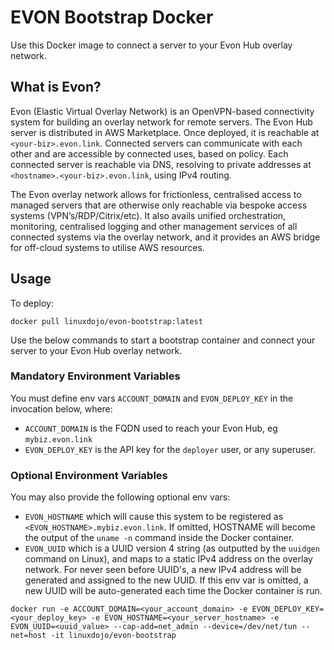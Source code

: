 # EVON Bootstrap Docker

Use this Docker image to connect a server to your Evon Hub overlay network.

## What is Evon?

Evon (Elastic Virtual Overlay Network) is an OpenVPN-based connectivity system for building an overlay network for remote servers. The Evon Hub server is distributed in AWS Marketplace. Once deployed, it is reachable at `<your-biz>.evon.link`. Connected servers can communicate with each other and are accessible by connected uses, based on policy. Each connected server is reachable via DNS, resolving to private addresses at `<hostname>.<your-biz>.evon.link`, using IPv4 routing.

The Evon overlay network allows for frictionless, centralised access to managed servers that are otherwise only reachable via bespoke access systems (VPN’s/RDP/Citrix/etc). It also avails unified orchestration, monitoring, centralised logging and other management services of all connected systems via the overlay network, and it provides an AWS bridge for off-cloud systems to utilise AWS resources.

## Usage

To deploy:

```
docker pull linuxdojo/evon-bootstrap:latest
```

Use the below commands to start a bootstrap container and connect your server to your Evon Hub overlay network.

### Mandatory Environment Variables

You must define env vars `ACCOUNT_DOMAIN` and `EVON_DEPLOY_KEY` in the invocation below, where:

* `ACCOUNT_DOMAIN` is the FQDN used to reach your Evon Hub, eg `mybiz.evon.link`
* `EVON_DEPLOY_KEY` is the API key for the `deployer` user, or any superuser.

### Optional Environment Variables

You may also provide the following optional env vars:

* `EVON_HOSTNAME` which will cause this system to be registered as `<EVON_HOSTNAME>.mybiz.evon.link`. If omitted, HOSTNAME will become the output of the `uname -n` command inside the Docker container.
* `EVON_UUID` which is a UUID version 4 string (as outputted by the `uuidgen` command on Linux), and maps to a static IPv4 address on the overlay network. For never seen before UUID's, a new IPv4 address will be generated and assigned to the new UUID. If this env var is omitted, a new UUID will be auto-generated each time the Docker container is run.

```
docker run -e ACCOUNT_DOMAIN=<your_account_domain> -e EVON_DEPLOY_KEY=<your_deploy_key> -e EVON_HOSTNAME=<your_server_hostname> -e EVON_UUID=<uuid_value> --cap-add=net_admin --device=/dev/net/tun --net=host -it linuxdojo/evon-bootstrap
```

